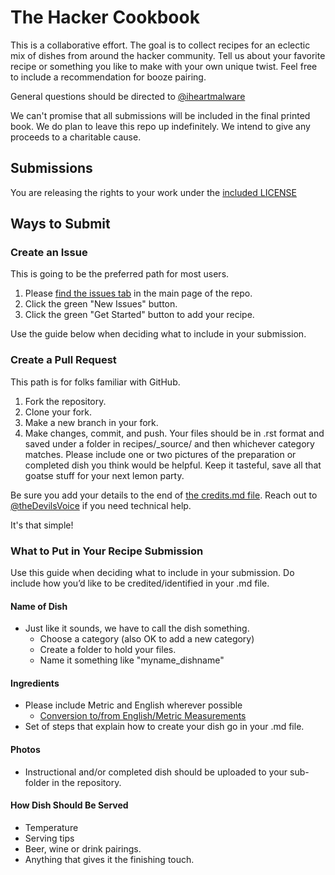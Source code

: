 # The Hacker Cookbook

This is a collaborative effort. The goal is to collect recipes for
an eclectic mix of dishes from around the hacker community. Tell
us about your favorite recipe or something you like to make with
your own unique twist. Feel free to include a recommendation for
booze pairing.

General questions should be directed to [@iheartmalware](https://twitter.com/iheartmalware)

We can't promise that all submissions will be included in the final
printed book. We do plan to leave this repo up indefinitely. We
intend to give any proceeds to a charitable cause.

## Submissions

You are releasing the rights to your work under the [included LICENSE](https://github.com/Nocsetse/1337-Noms-The-Hacker-Cookbook/blob/master/license.md)

## Ways to Submit

### Create an Issue

This is going to be the preferred path for most users.

1. Please [find the issues tab](https://github.com/hotpeppersec/1337-Noms-The-Hacker-Cookbook/issues) in the main page of the repo.
2. Click the green "New Issues" button.
3. Click the green "Get Started" button to add your recipe.

Use the guide below when deciding what to include in your submission.

### Create a Pull Request

This path is for folks familiar with GitHub.

1. Fork the repository.
2. Clone your fork.
3. Make a new branch in your fork.
4. Make changes, commit, and push. Your files should be in .rst format and saved
under a folder in recipes/_source/ and then whichever category matches. Please
include one or two pictures of the preparation or completed dish you think would
be helpful. Keep it tasteful, save all that goatse stuff for your next lemon party.

Be sure you add your details to the end of [the credits.md file](https://github.com/hotpeppersec/1337-Noms-The-Hacker-Cookbook/blob/master/docs/credits.md). Reach out to
[@theDevilsVoice](https://twitter.com/thedevilsvoice) if you need technical help.

It's that simple!

### What to Put in Your Recipe Submission

Use this guide when deciding what to include in your submission. Do include
how you’d like to be credited/identified in your .md file.

#### Name of Dish

* Just like it sounds, we have to call the dish something.
  * Choose a category (also OK to add a new category)
  * Create a folder to hold your files.
  * Name it something like "myname_dishname"

#### Ingredients

* Please include Metric and English wherever possible
  * [Conversion to/from English/Metric Measurements](http://www.sciencemadesimple.com/volume_conversion.php)
* Set of steps that explain how to create your dish go in your .md file.

#### Photos

* Instructional and/or completed dish should be uploaded to your sub-folder in the repository.

#### How Dish Should Be Served

* Temperature
* Serving tips
* Beer, wine or drink pairings.
* Anything that gives it the finishing touch.
